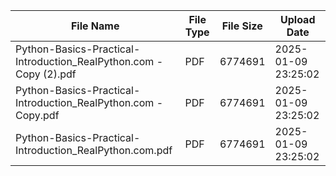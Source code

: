 | File Name | File Type | File Size | Upload Date |
|-----------|-----------|-----------|-------------|
| Python-Basics-Practical-Introduction_RealPython.com - Copy (2).pdf | PDF | 6774691 | 2025-01-09 23:25:02 |
| Python-Basics-Practical-Introduction_RealPython.com - Copy.pdf | PDF | 6774691 | 2025-01-09 23:25:02 |
| Python-Basics-Practical-Introduction_RealPython.com.pdf | PDF | 6774691 | 2025-01-09 23:25:02 |
